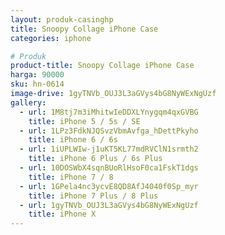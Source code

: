 ```yaml
---
layout: produk-casinghp
title: Snoopy Collage iPhone Case
categories: iphone

# Produk
product-title: Snoopy Collage iPhone Case
harga: 90000
sku: hn-0614
image-drive: 1gyTNVb_OUJ3L3aGVys4bG8NyWExNgUzf
gallery:
  - url: 1M8tj7m3iMhitwIeDDXLYnygqm4qxGVBG
    title: iPhone 5 / 5s / SE
  - url: 1LPz3FdkNJQSvzVbmAvfga_hDettPkyho
    title: iPhone 6 / 6s
  - url: 1iUPLWIw-j1uKT5KL77mdRVClN1srmth2
    title: iPhone 6 Plus / 6s Plus
  - url: 10DOSWbX4sqnBUoRlHsoF0ca1FskT1dgs
    title: iPhone 7 / 8
  - url: 1GPela4nc3ycvE8QD8AfJ4040f0Sp_myr
    title: iPhone 7 Plus / 8 Plus
  - url: 1gyTNVb_OUJ3L3aGVys4bG8NyWExNgUzf
    title: iPhone X
---
```

